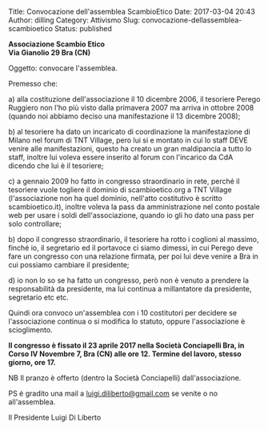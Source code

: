 Title: Convocazione dell'assemblea ScambioEtico
Date: 2017-03-04 20:43
Author: dilling
Category: Attivismo
Slug: convocazione-dellassemblea-scambioetico
Status: published

**Associazione Scambio Etico  
Via Gianolio 29 Bra (CN)**

Oggetto: convocare l'assemblea.

Premesso che:

a\) alla costituzione dell'associazione il 10 dicembre 2006, il tesoriere Perego Ruggiero non l'ho più visto dalla primavera 2007 ma arriva in ottobre 2008 (quando noi abbiamo deciso una manifestazione il 13 dicembre 2008);

b\) al tesoriere ha dato un incaricato di coordinazione la manifestazione di Milano nel forum di TNT Village, pero lui si e montato in cui lo staff DEVE venire alle manifestazioni, questo ha creato un gran maldipancia a tutto lo staff, inoltre lui voleva essere inserito al forum con l'incarico da CdA dicendo che lui è il tesoriere;

c\) a gennaio 2009 ho fatto in congresso straordinario in rete, perché il tesoriere vuole togliere il dominio di scambioetico.org a TNT Village (l'associazione non ha quel dominio, nell'atto costitutivo è scritto scambioetico.it), inoltre voleva la pass da amministrazione nel conto postale web per usare i soldi dell'associazione, quando io gli ho dato una pass per solo controllare;

b\) dopo il congresso straordinario, il tesoriere ha rotto i coglioni al massimo, finché io, il segretario ed il portavoce ci siamo dimessi, in cui Perego deve fare un congresso con una relazione firmata, per poi lui deve venire a Bra in cui possiamo cambiare il presidente;

d\) io non lo so se ha fatto un congresso, però non è venuto a prendere la responsabilità da presidente, ma lui continua a millantatore da presidente, segretario etc etc.

Quindi ora convoco un'assemblea con i 10 costitutori per decidere se l'associazione continua o si modifica lo statuto, oppure l'associazione è scioglimento.

**Il congresso è fissato il 23 aprile 2017 nella Società Conciapelli Bra, in Corso IV Novembre 7, Bra (CN) alle ore 12. Termine del lavoro, stesso giorno, ore 17.**

NB Il pranzo è offerto (dentro la Società Conciapelli) dall'associazione.

PS é gradito una mail a luigi.diliberto@gmail.com se venite o no all'assemblea.

Il Presidente Luigi Di Liberto

